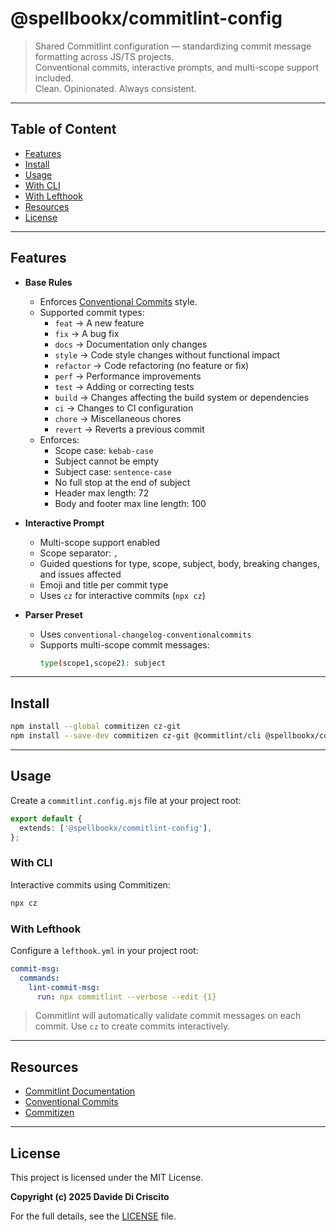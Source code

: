 # @spellbookx/commitlint-config

> Shared Commitlint configuration — standardizing commit message formatting across JS/TS projects.  
> Conventional commits, interactive prompts, and multi-scope support included.  
> Clean. Opinionated. Always consistent.

---

## Table of Content

- [Features](#features)
- [Install](#install)
- [Usage](#usage)
- [With CLI](#with-cli)
- [With Lefthook](#with-lefthook)
- [Resources](#resources)
- [License](#license)

---

## Features

- **Base Rules**
  - Enforces [Conventional Commits](https://www.conventionalcommits.org/en/v1.0.0/) style.
  - Supported commit types:
    - `feat` → A new feature
    - `fix` → A bug fix
    - `docs` → Documentation only changes
    - `style` → Code style changes without functional impact
    - `refactor` → Code refactoring (no feature or fix)
    - `perf` → Performance improvements
    - `test` → Adding or correcting tests
    - `build` → Changes affecting the build system or dependencies
    - `ci` → Changes to CI configuration
    - `chore` → Miscellaneous chores
    - `revert` → Reverts a previous commit
  - Enforces:
    - Scope case: `kebab-case`
    - Subject cannot be empty
    - Subject case: `sentence-case`
    - No full stop at the end of subject
    - Header max length: 72
    - Body and footer max line length: 100

- **Interactive Prompt**
  - Multi-scope support enabled
  - Scope separator: `,`
  - Guided questions for type, scope, subject, body, breaking changes, and issues affected
  - Emoji and title per commit type
  - Uses `cz` for interactive commits (`npx cz`)

- **Parser Preset**
  - Uses `conventional-changelog-conventionalcommits`
  - Supports multi-scope commit messages:
    ```bash
    type(scope1,scope2): subject
    ```

---

## Install

```bash
npm install --global commitizen cz-git
npm install --save-dev commitizen cz-git @commitlint/cli @spellbookx/commitlint-config
```

---

## Usage

Create a `commitlint.config.mjs` file at your project root:

```ts
export default {
  extends: ['@spellbookx/commitlint-config'],
};
```

### With CLI

Interactive commits using Commitizen:

```bash
npx cz
```

### With Lefthook

Configure a `lefthook.yml` in your project root:

```yaml
commit-msg:
  commands:
    lint-commit-msg:
      run: npx commitlint --verbose --edit {1}
```

> Commitlint will automatically validate commit messages on each commit. Use `cz` to create commits interactively.

---

## Resources

- [Commitlint Documentation](https://commitlint.js.org/)
- [Conventional Commits](https://www.conventionalcommits.org/)
- [Commitizen](https://github.com/commitizen/cz-cli)

---

## License

This project is licensed under the MIT License.

**Copyright (c) 2025 Davide Di Criscito**

For the full details, see the [LICENSE](LICENSE) file.
